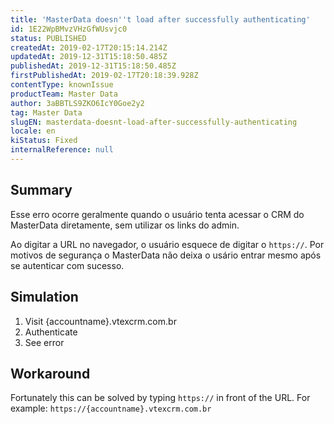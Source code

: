 ```yaml
---
title: 'MasterData doesn''t load after successfully authenticating'
id: 1E22WpBMvzVHzGfWUsvjc0
status: PUBLISHED
createdAt: 2019-02-17T20:15:14.214Z
updatedAt: 2019-12-31T15:18:50.485Z
publishedAt: 2019-12-31T15:18:50.485Z
firstPublishedAt: 2019-02-17T20:18:39.928Z
contentType: knownIssue
productTeam: Master Data
author: 3aBBTLS9ZKO6IcY0Goe2y2
tag: Master Data
slugEN: masterdata-doesnt-load-after-successfully-authenticating
locale: en
kiStatus: Fixed
internalReference: null
---
```


## Summary

Esse erro ocorre geralmente quando o usuário tenta acessar o CRM do MasterData diretamente, sem utilizar os links do admin.

Ao digitar a URL no navegador, o usuário esquece de digitar o `https://`.  Por motivos de segurança o MasterData não deixa o usário entrar mesmo após se autenticar com sucesso.

## Simulation

1. Visit {accountname}.vtexcrm.com.br
2. Authenticate
3. See error

## Workaround

Fortunately this can be solved by typing `https://` in front of the URL. For example: `https://{accountname}.vtexcrm.com.br`

